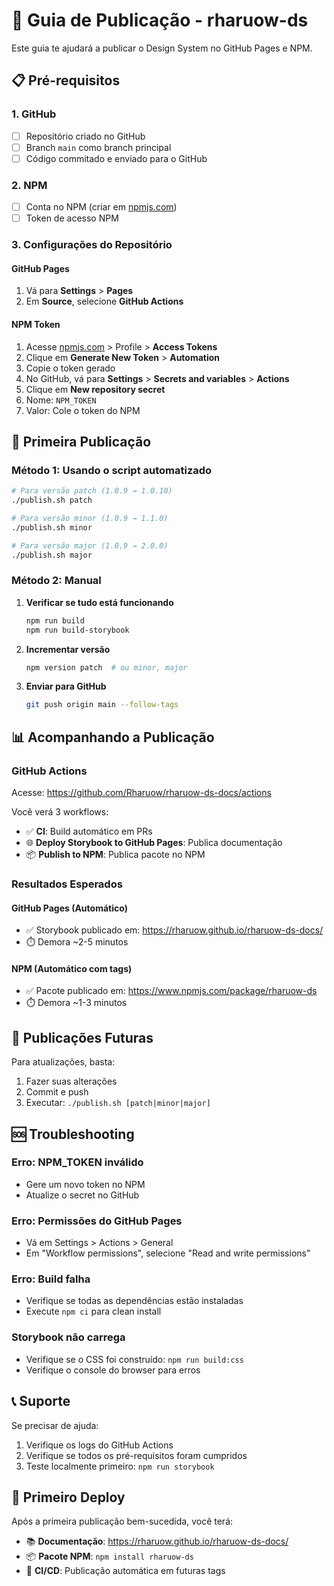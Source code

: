 # 🚀 Guia de Publicação - rharuow-ds

Este guia te ajudará a publicar o Design System no GitHub Pages e NPM.

## 📋 Pré-requisitos

### 1. GitHub
- [ ] Repositório criado no GitHub
- [ ] Branch `main` como branch principal
- [ ] Código commitado e enviado para o GitHub

### 2. NPM
- [ ] Conta no NPM (criar em [npmjs.com](https://npmjs.com))
- [ ] Token de acesso NPM

### 3. Configurações do Repositório

#### GitHub Pages
1. Vá para **Settings** > **Pages**
2. Em **Source**, selecione **GitHub Actions**

#### NPM Token
1. Acesse [npmjs.com](https://npmjs.com) > Profile > **Access Tokens**
2. Clique em **Generate New Token** > **Automation**
3. Copie o token gerado
4. No GitHub, vá para **Settings** > **Secrets and variables** > **Actions**
5. Clique em **New repository secret**
6. Nome: `NPM_TOKEN`
7. Valor: Cole o token do NPM

## 🎯 Primeira Publicação

### Método 1: Usando o script automatizado

```bash
# Para versão patch (1.0.9 → 1.0.10)
./publish.sh patch

# Para versão minor (1.0.9 → 1.1.0)
./publish.sh minor

# Para versão major (1.0.9 → 2.0.0)
./publish.sh major
```

### Método 2: Manual

1. **Verificar se tudo está funcionando**
   ```bash
   npm run build
   npm run build-storybook
   ```

2. **Incrementar versão**
   ```bash
   npm version patch  # ou minor, major
   ```

3. **Enviar para GitHub**
   ```bash
   git push origin main --follow-tags
   ```

## 📊 Acompanhando a Publicação

### GitHub Actions
Acesse: https://github.com/Rharuow/rharuow-ds-docs/actions

Você verá 3 workflows:
- ✅ **CI**: Build automático em PRs
- 🌐 **Deploy Storybook to GitHub Pages**: Publica documentação
- 📦 **Publish to NPM**: Publica pacote no NPM

### Resultados Esperados

#### GitHub Pages (Automático)
- ✅ Storybook publicado em: https://rharuow.github.io/rharuow-ds-docs/
- ⏱️ Demora ~2-5 minutos

#### NPM (Automático com tags)
- ✅ Pacote publicado em: https://www.npmjs.com/package/rharuow-ds
- ⏱️ Demora ~1-3 minutos

## 🔧 Publicações Futuras

Para atualizações, basta:

1. Fazer suas alterações
2. Commit e push
3. Executar: `./publish.sh [patch|minor|major]`

## 🆘 Troubleshooting

### Erro: NPM_TOKEN inválido
- Gere um novo token no NPM
- Atualize o secret no GitHub

### Erro: Permissões do GitHub Pages
- Vá em Settings > Actions > General
- Em "Workflow permissions", selecione "Read and write permissions"

### Erro: Build falha
- Verifique se todas as dependências estão instaladas
- Execute `npm ci` para clean install

### Storybook não carrega
- Verifique se o CSS foi construído: `npm run build:css`
- Verifique o console do browser para erros

## 📞 Suporte

Se precisar de ajuda:
1. Verifique os logs do GitHub Actions
2. Verifique se todos os pré-requisitos foram cumpridos
3. Teste localmente primeiro: `npm run storybook`

## 🎉 Primeiro Deploy

Após a primeira publicação bem-sucedida, você terá:

- 📚 **Documentação**: https://rharuow.github.io/rharuow-ds-docs/
- 📦 **Pacote NPM**: `npm install rharuow-ds`
- 🔄 **CI/CD**: Publicação automática em futuras tags

